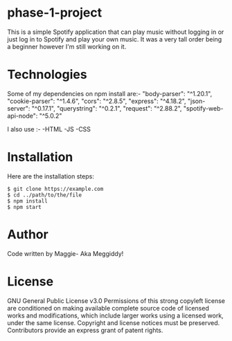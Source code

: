 # phase-1-project
This is a simple Spotify application that can play music without logging in or just log in to Spotify and play your own music.
It was a very tall order being a beginner however I'm still working on it.
# Technologies
Some of my dependencies on npm install are:-
    "body-parser": "^1.20.1",
    "cookie-parser": "^1.4.6",
    "cors": "^2.8.5",
    "express": "^4.18.2",
    "json-server": "^0.17.1",
    "querystring": "^0.2.1",
    "request": "^2.88.2",
    "spotify-web-api-node": "^5.0.2"

I also use :-
    -HTML
    -JS
    -CSS
# Installation
Here are the installation steps:

    $ git clone https://example.com
    $ cd ../path/to/the/file
    $ npm install
    $ npm start

# Author
Code written by Maggie- Aka Meggiddy!

# License
GNU General Public License v3.0 Permissions of this strong copyleft license are conditioned on making available complete source code of licensed works and modifications, which include larger works using a licensed work, under the same license. Copyright and license notices must be preserved. Contributors provide an express grant of patent rights.